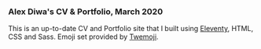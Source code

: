 ### Alex Diwa's CV & Portfolio, March 2020

This is an up-to-date CV and Portfolio site that I built using [Eleventy](https://www.11ty.dev/), HTML, CSS and Sass. Emoji set provided by [Twemoji](https://github.com/twitter/twemoji).